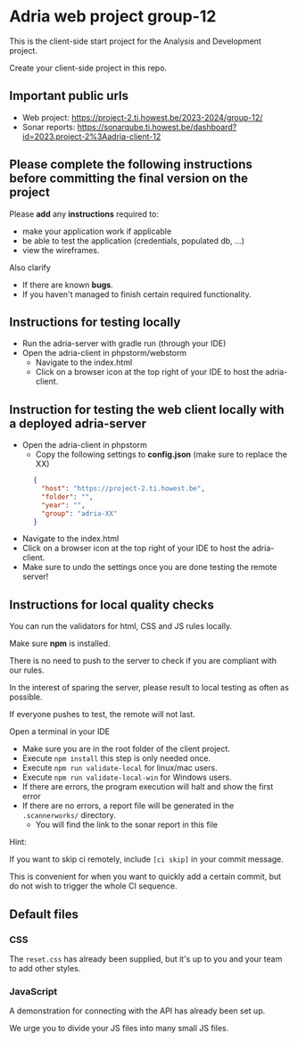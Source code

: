 # Adria web project group-12
This is the client-side start project for the Analysis and Development project.

Create your client-side project in this repo.

## Important public urls  
* Web project: https://project-2.ti.howest.be/2023-2024/group-12/
* Sonar reports: https://sonarqube.ti.howest.be/dashboard?id=2023.project-2%3Aadria-client-12

## Please complete the following instructions before committing the **final version** on the project
Please **add** any **instructions** required to: 
* make your application work if applicable 
* be able to test the application (credentials, populated db, ...)
* view the wireframes.

Also clarify
* If there are known **bugs**.
* If you haven't managed to finish certain required functionality.

## Instructions for testing locally
* Run the adria-server with gradle run (through your IDE)
* Open the adria-client in phpstorm/webstorm
  * Navigate to the index.html
  * Click on a browser icon at the top right of your IDE to host the adria-client.
  
## Instruction for testing the web client locally with a deployed adria-server
* Open the adria-client in phpstorm
  * Copy the following settings to **config.json** (make sure to replace the XX)
```json
      {
        "host": "https://project-2.ti.howest.be",
        "folder": "",
        "year": "",
        "group": "adria-XX"
      }
```
  * Navigate to the index.html
  * Click on a browser icon at the top right of your IDE to host the adria-client.
  * Make sure to undo the settings once you are done testing the remote server!

## Instructions for local quality checks
You can run the validators for html, CSS and JS rules locally. 

Make sure **npm** is installed.

There is no need to push to the server to check if you are compliant with our rules. 

In the interest of sparing the server, please result to local testing as often as possible. 

If everyone pushes to test, the remote will not last. 

Open a terminal in your IDE
  - Make sure you are in the root folder of the client project.
  - Execute `npm install` this step is only needed once.
  - Execute `npm run validate-local` for linux/mac users.
  - Execute `npm run validate-local-win` for Windows users. 
  - If there are errors, the program execution will halt and show the first error
  - If there are no errors, a report file will be generated in the `.scannerworks/` directory. 
    - You will find the link to the sonar report in this file 

Hint:

If you want to skip ci remotely, include `[ci skip]` in your commit message. 

This is convenient for when you want to quickly add a certain commit, but do not wish to trigger the whole CI sequence. 

## Default files

### CSS 
The `reset.css` has already been supplied, but it's up to you and your team to add other styles. 

### JavaScript
A demonstration for connecting with the API has already been set up. 

We urge you to divide your JS files into many small JS files. 
